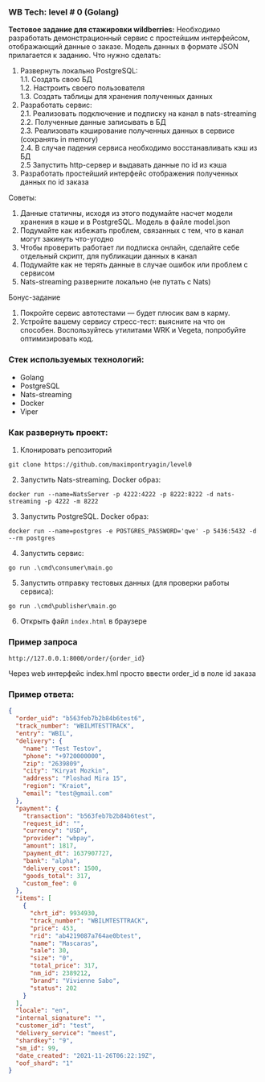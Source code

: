 ### WB Tech: level # 0 (Golang)
**Тестовое задание для стажировки wildberries:**
Необходимо разработать демонстрационный сервис с простейшим интерфейсом,
отображающий данные о заказе. Модель данных в формате JSON прилагается к
заданию.
Что нужно сделать:
1. Развернуть локально PostgreSQL:  
    1.1. Создать свою БД  
    1.2. Настроить своего пользователя  
    1.3. Создать таблицы для хранения полученных данных  
2. Разработать сервис:  
    2.1. Реализовать подключение и подписку на канал в nats-streaming  
    2.2. Полученные данные записывать в БД  
    2.3. Реализовать кэширование полученных данных в сервисе (сохранять in
    memory)  
    2.4. В случае падения сервиса необходимо восстанавливать кэш из БД  
    2.5 Запустить http-сервер и выдавать данные по id из кэша  
3. Разработать простейший интерфейс отображения полученных данных по id
заказа

Советы:
1. Данные статичны, исходя из этого подумайте насчет модели хранения в кэше и
в PostgreSQL. Модель в файле model.json
2. Подумайте как избежать проблем, связанных с тем, что в канал могут закинуть
что-угодно
3. Чтобы проверить работает ли подписка онлайн, сделайте себе отдельный
скрипт, для публикации данных в канал
4. Подумайте как не терять данные в случае ошибок или проблем с сервисом
5. Nats-streaming разверните локально (не путать с Nats)

Бонус-задание
1. Покройте сервис автотестами — будет плюсик вам в карму.  
2. Устройте вашему сервису стресс-тест: выясните на что он способен.
Воспользуйтесь утилитами WRK и Vegeta, попробуйте оптимизировать код.  

### Стек используемых технологий:
* Golang
* PostgreSQL
* Nats-streaming
* Docker
* Viper

### Как развернуть проект:
1. Клонировать репозиторий
```
git clone https://github.com/maximpontryagin/level0
```
2. Запустить Nats-streaming. Docker образ:
```
docker run --name=NatsServer -p 4222:4222 -p 8222:8222 -d nats-streaming -p 4222 -m 8222
```
3. Запустить PostgreSQL. Docker образ:
```
docker run --name=postgres -e POSTGRES_PASSWORD='qwe' -p 5436:5432 -d --rm postgres
```
4. Запустить сервис:
```
go run .\cmd\consumer\main.go
```
5. Запустить отправку тестовых данных (для проверки работы сервиса):
```
go run .\cmd\publisher\main.go
```
6. Открыть файл `index.html` в браузере

### Пример запроса
```
http://127.0.0.1:8000/order/{order_id}
```
Через web интерфейс index.hml просто ввести order_id в поле id заказа

### Пример ответа:
```json
{
  "order_uid": "b563feb7b2b84b6test6",
  "track_number": "WBILMTESTTRACK",
  "entry": "WBIL",
  "delivery": {
    "name": "Test Testov",
    "phone": "+9720000000",
    "zip": "2639809",
    "city": "Kiryat Mozkin",
    "address": "Ploshad Mira 15",
    "region": "Kraiot",
    "email": "test@gmail.com"
  },
  "payment": {
    "transaction": "b563feb7b2b84b6test",
    "request_id": "",
    "currency": "USD",
    "provider": "wbpay",
    "amount": 1817,
    "payment_dt": 1637907727,
    "bank": "alpha",
    "delivery_cost": 1500,
    "goods_total": 317,
    "custom_fee": 0
  },
  "items": [
    {
      "chrt_id": 9934930,
      "track_number": "WBILMTESTTRACK",
      "price": 453,
      "rid": "ab4219087a764ae0btest",
      "name": "Mascaras",
      "sale": 30,
      "size": "0",
      "total_price": 317,
      "nm_id": 2389212,
      "brand": "Vivienne Sabo",
      "status": 202
    }
  ],
  "locale": "en",
  "internal_signature": "",
  "customer_id": "test",
  "delivery_service": "meest",
  "shardkey": "9",
  "sm_id": 99,
  "date_created": "2021-11-26T06:22:19Z",
  "oof_shard": "1"
}
